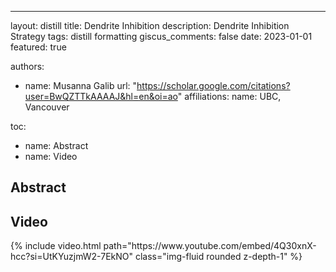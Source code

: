 ---
layout: distill
title: Dendrite Inhibition
description: Dendrite Inhibition Strategy
tags: distill formatting
giscus_comments: false
date: 2023-01-01
featured: true

authors:
  - name: Musanna Galib
    url: "https://scholar.google.com/citations?user=BwQZTTkAAAAJ&hl=en&oi=ao"
    affiliations:
      name: UBC, Vancouver

toc:
  - name: Abstract
  - name: Video

  ## Abstract

  ## Video
<div class="row mt-3">
    <div class="col-sm mt-3 mt-md-0">
        {% include video.html path="https://www.youtube.com/embed/4Q30xnX-hcc?si=UtKYuzjmW2-7EkNO" class="img-fluid rounded z-depth-1" %}
    </div>
</div>
